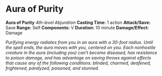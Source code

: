 # Aura of Purity

**Aura of Purity**
_4th-level Abjuration_
**Casting Time:** 1 action
**Attack/Save:** Save
**Range:** Self
**Components:** V
**Duration:** 10 minute
**Damage/Effect:** Damage

*Purifying energy radiates from you in an aura with a 30-foot radius. Until the spell ends, the aura moves with you, centered on you. Each nonhostile creature in the aura (including you) can’t become diseased, has resistance to poison damage, and has advantage on saving throws against effects that cause any of the following conditions: blinded, charmed, deafened, frightened, paralyzed, poisoned, and stunned.*